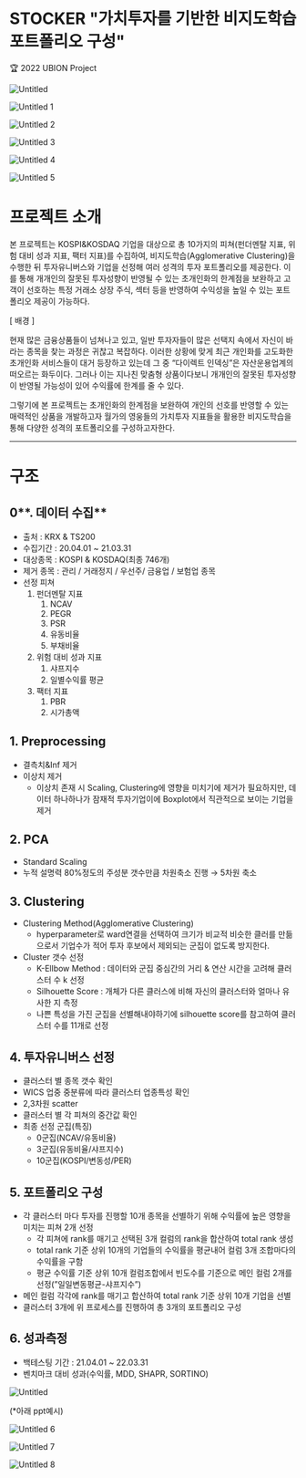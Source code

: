# **STOCKER "가치투자를 기반한 비지도학습 포트폴리오 구성"**

🏆 2022 UBION Project

![Untitled](https://user-images.githubusercontent.com/88031549/205055658-286ea206-1f43-4979-babb-0c4d73f14bac.jpeg)

![Untitled 1](https://user-images.githubusercontent.com/88031549/205056311-73bfbb0d-aadf-4760-b1d8-5d7fb6d4b4a5.jpeg)

![Untitled 2](https://user-images.githubusercontent.com/88031549/205056394-b5e4df7d-428e-4274-bae6-4c3c57f5b985.jpeg)

![Untitled 3](https://user-images.githubusercontent.com/88031549/205056428-0120c124-357f-4308-bdcd-46245d93858b.jpeg)

![Untitled 4](https://user-images.githubusercontent.com/88031549/205056477-adfddfbd-c29e-42bf-b522-730b7c8c4069.jpeg)

![Untitled 5](https://user-images.githubusercontent.com/88031549/205056509-3f95be7f-7c1e-4675-9a14-66149a9d2994.jpeg)

# **프로젝트 소개**

본 프로젝트는 KOSPI&KOSDAQ 기업을 대상으로 총 10가지의 피쳐(펀더멘탈 지표, 위험 대비 성과 지표, 팩터 지표)를 수집하여, 비지도학습(Agglomerative Clustering)을 수행한 뒤 투자유니버스와 기업을 선정해 여러 성격의 투자 포트폴리오를 제공한다. 이를 통해 개개인의 잘못된 투자성향이 반영될 수 있는 초개인화의 한계점을 보완하고 고객이 선호하는 특정 거래소 상장 주식, 섹터 등을 반영하여 수익성을 높일 수 있는 포트폴리오 제공이 가능하다.

[ 배경 ]

현재 많은 금융상품들이 넘쳐나고 있고, 일반 투자자들이 많은 선택지 속에서 자신이 바라는 종목을 찾는 과정은 귀찮고 복잡하다. 이러한 상황에 맞게 최근 개인화를 고도화한 초개인화 서비스들이 대거 등장하고 있는데 그 중 “다이렉트 인덱싱”은 자산운용업계의 떠오르는 화두이다. 그러나 이는 지나친 맞춤형 상품이다보니 개개인의 잘못된 투자성향이 반영될 가능성이 있어 수익률에 한계를 줄 수 있다.

 그렇기에 본 프로젝트는 초개인화의 한계점을 보완하여 개인의 선호를 반영할 수 있는 매력적인 상품을 개발하고자 월가의 영웅들의 가치투자 지표들을 활용한 비지도학습을 통해 다양한 성격의 포트폴리오를 구성하고자한다.

---

# **구조**

## 0**. 데이터 수집**

- 출처 : KRX & TS200
- 수집기간 : 20.04.01 ~ 21.03.31
- 대상종목 : KOSPI & KOSDAQ(최종 746개)
- 제거 종목 : 관리 / 거래정지 / 우선주/ 금융업 / 보험업 종목
- 선정 피쳐
    1. 펀더멘탈 지표
        1. NCAV
        2. PEGR
        3. PSR
        4. 유동비율
        5. 부채비율
    2. 위험 대비 성과 지표
        1. 샤프지수
        2. 일별수익률 평균
    3. 팩터 지표
        1. PBR
        2. 시가총액

## 1. Preprocessing

- 결측치&Inf 제거
- 이상치 제거
  - 이상치 존재 시 Scaling, Clustering에 영향을 미치기에 제거가 필요하지만, 데이터 하나하나가 잠재적 투자기업이에 Boxplot에서 직관적으로 보이는 기업을 제거

## 2. PCA

- Standard Scaling
- 누적 설명력 80%정도의 주성분 갯수만큼 차원축소 진행 → 5차원 축소

## 3. Clustering

- Clustering Method(Agglomerative Clustering)
    - hyperparameter로 ward연결을 선택하여 크기가 비교적 비슷한 클러를 만듦으로서 기업수가 적어 투자 후보에서 제외되는 군집이 없도록 방지한다.
- Cluster 갯수 선정
    - K-Ellbow Method : 데이터와 군집 중심간의 거리 & 연산 시간을 고려해 클러스터 수 k 선정
    - Silhouette Score : 개체가 다른 클러스에 비해 자신의 클러스터와 얼마나 유사한 지 측정
    - 나쁜 특성을 가진 군집을 선별해내야하기에 silhouette score를 참고하여 클러스터 수를 11개로 선정

## 4. 투자유니버스 선정

- 클러스터 별 종목 갯수 확인
- WICS 업중 중분류에 따라 클러스터 업종특성 확인
- 2,3차원 scatter
- 클러스터 별 각 피쳐의 중간값 확인
- 최종 선정 군집(특징)
    - 0군집(NCAV/유동비율)
    - 3군집(유동비율/샤프지수)
    - 10군집(KOSPI/변동성/PER)

## 5. 포트폴리오 구성

- 각 클러스터 마다 투자를 진행할 10개 종목을 선별하기 위해 수익률에 높은 영향을 미치는 피쳐 2개 선정
    - 각 피쳐에 rank를 매기고 선택된 3개 컬럼의 rank을 합산하여 total rank 생성
    - total rank 기준 상위 10개의 기업들의 수익률을 평균내어 컬럼 3개 조합마다의 수익률을 구함
    - 평균 수익률 기준 상위 10개 컬럼조합에서 빈도수를 기준으로 메인 컬럼 2개를 선정(”일일변동평균-샤프지수”)
- 메인 컬럼 각각에 rank를 매기고 합산하여 total rank 기준 상위 10개 기업을 선별
- 클러스터 3개에 위 프로세스를 진행하여 총 3개의 포트폴리오 구성

## 6. 성과측정

- 백테스팅 기간 : 21.04.01 ~ 22.03.31
- 벤치마크 대비 성과(수익률, MDD, SHAPR, SORTINO)

![Untitled](https://user-images.githubusercontent.com/88031549/205056688-65bfeddd-4ccb-4a5b-b9b9-becb4593ef15.png)

(*아래 ppt예시)

![Untitled 6](https://user-images.githubusercontent.com/88031549/205056568-4346b3a2-d21d-4b55-8652-294c06ce48e1.jpeg)

![Untitled 7](https://user-images.githubusercontent.com/88031549/205056626-2a7ec4a1-5e6a-48f7-a63d-282c469802c5.jpeg)

![Untitled 8](https://user-images.githubusercontent.com/88031549/205056661-c7141e95-f81d-487e-a2c0-25b3de9a12d1.jpeg)